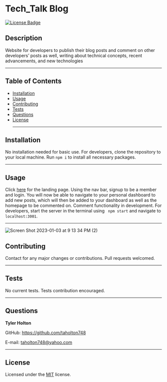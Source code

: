 # Tech_Talk Blog
  [![License Badge](https://img.shields.io/badge/license-MIT-blue)](https://choosealicense.com/licenses/mit/)
  ## Description
  Website for developers to publish their blog posts and comment on other developers’ posts as well, writing about technical concepts, recent advancements, and new technologies <hr>
  
  ## Table of Contents
  * [Installation](#installation)
  * [Usage](#usage)
  * [Contributing](#contributing)
  * [Tests](#tests)
  * [Questions](#questions) 
  * [License](#license) <hr>
  

  ## Installation
  No installation needed for basic use. For developers, clone the repository to your local machine. Run ` npm i ` to install all necessary packages. <hr>

  ## Usage
   Click [here]("https://taholton748.github.io/Tech_Talk/") for the landing page. Using the nav bar, signup to be a member and login. You will now be able to navigate to your personal dashboard to add new posts, which will then be added to your dashboard as well as the homepage to be commented on. Comment functionality in development. For developers, start the server in the terminal using ``` npm start``` and navigate to ```localhost:3001```.<hr>

   ![Screen Shot 2023-01-03 at 9 13 34 PM (2)](https://user-images.githubusercontent.com/107539009/210483427-15b8d9c5-e88d-4c02-b84f-bca4631402cf.png)


  ## Contributing
  Contact for any major changes or contributions. Pull requests welcomed. <hr>

  ## Tests
  No current tests. Tests contribution encouraged. <hr>

  ## Questions
  <strong>Tyler Holton</strong>

  GitHub: https://github.com/taholton748
  
  E-mail: taholton748@yahoo.com <hr>
  
  ## License
  Licensed under the [MIT](https://choosealicense.com/licenses/mit/) license.
